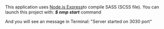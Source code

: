 This application uses [Node.js Express](https://expressjs.com/en)to compile SASS (SCSS file).
You can launch this project with:
***$ nmp start*** command

And you will see an message in Terminal: "Server started on 3030 port"
